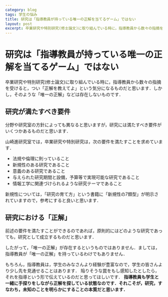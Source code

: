 ```yaml
---
category: blog
tags: 学生の悩み
title: 研究は「指導教員が持っている唯一の正解を当てるゲーム」ではない
layout: post
excerpt: 卒業研究や特別研究(修士論文)に取り組んでいる時に，指導教員から数々の指摘を受けると，つい「正解を教えてよ」という気分になるものだと思います．しかし，そのような「唯一の正解」などは存在しないものです．
---
```

# 研究は「指導教員が持っている唯一の正解を当てるゲーム」ではない

卒業研究や特別研究(修士論文)に取り組んでいる時に，指導教員から数々の指摘を受けると，つい「正解を教えてよ」という気分になるものだと思います．しかし，そのような「唯一の正解」などは存在しないものです．

## 研究が満たすべき要件

分野や研究室の方針によっても異なると思いますが，研究には満たすべき要件がいくつかあるものだと思います．

山崎進研究室では，卒業研究や特別研究は，次の要件を満たすことを求めています．

* 法規や倫理に則っていること
* 新規性のある研究であること
* 意義のある研究であること
* 与えられた研究期間と設備，予算等で実現可能な研究であること
* 情報工学に関連づけられるような研究テーマであること

新規性については，「研究の育て方」という書籍に「新規性の7類型」が明示されていますので，参考にすると良いと思います．

## 研究における「正解」

前述の要件を満たすことができるのであれば，原則的にはどのような研究であっても，研究として成立するものだと思います．

したがって，「唯一の正解」が存在するというものではありません．ましては，指導教員が「唯一の正解」を持っているわけでもありません．

もちろん，指導教員は，学生のみなさんより経験が豊富なので，学生の皆さんより少し先を見通せることはあります．
陥りそうな罠をもし感知したとしたら，それを指導という形で伝えているのだと思ってほしいです．
**指導教員も学生と一緒に手探りをしながら正解を探している状態なのです．それこそが，研究，すなわち，未知のことを明らかにすることの本質だと思います．**

